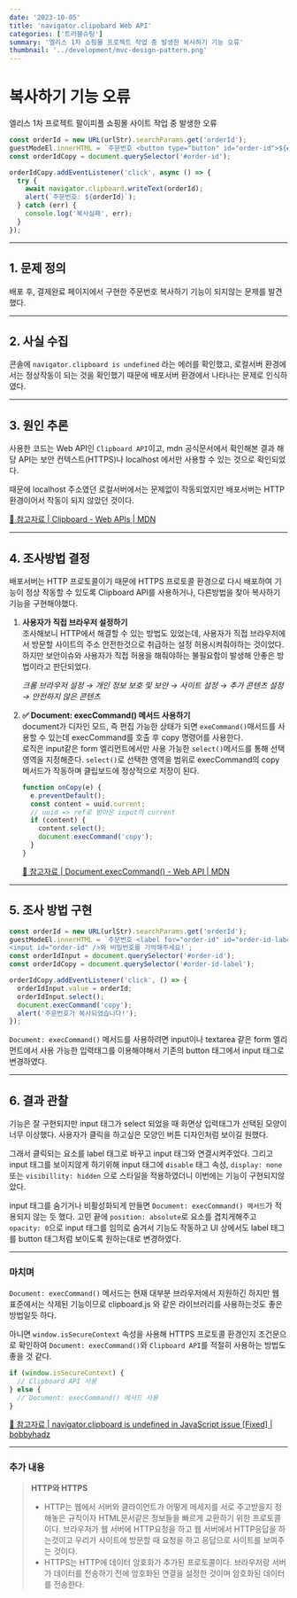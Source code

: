 ```yaml
---
date: '2023-10-05'
title: 'navigator.clipobard Web API'
categories: ['트러블슈팅']
summary: '엘리스 1차 쇼핑몰 프로젝트 작업 중 발생한 복사하기 기능 오류'
thumbnail: '../development/mvc-design-pattern.png'
---
```


# 복사하기 기능 오류

엘리스 1차 프로젝트 팔이피플 쇼핑몰 사이트 작업 중 발생한 오류

```jsx
const orderId = new URL(urlStr).searchParams.get('orderId');
guestModeEl.innerHTML = `주문번호 <button type="button" id="order-id">${orderId}</button>와 비밀번호를 기억해주세요!`;
const orderIdCopy = document.querySelector('#order-id');

orderIdCopy.addEventListener('click', async () => {
  try {
    await navigator.clipboard.writeText(orderId);
    alert(`주문번호: ${orderId}`);
  } catch (err) {
    console.log('복사실패', err);
  }
});
```

---

## 1. 문제 정의

배포 후, 결제완료 페이지에서 구현한 주문번호 복사하기 기능이 되지않는 문제를 발견했다.

---

## 2. 사실 수집

콘솔에 `navigator.clipboard is undefined` 라는 에러를 확인했고, 로컬서버 환경에서는 정상작동이 되는 것을 확인했기 때문에 배포서버 환경에서 나타나는 문제로 인식하였다.

---

## 3. 원인 추론

사용한 코드는 Web API인 `Clipboard API`이고, mdn 공식문서에서 확인해본 결과 해당 API는 보안 컨텍스트(HTTPS)나 localhost 에서만 사용할 수 있는 것으로 확인되었다.

때문에 localhost 주소였던 로컬서버에서는 문제없이 작동되었지만 배포서버는 HTTP 환경이어서 작동이 되지 않았던 것이다.

[🔗 참고자료 | Clipboard - Web APIs | MDN](https://developer.mozilla.org/en-US/docs/Web/API/Clipboard)

---

## 4. 조사방법 결정

배포서버는 HTTP 프로토콜이기 때문에 HTTPS 프로토콜 환경으로 다시 배포하여 기능이 정상 작동할 수 있도록 Clipboard API를 사용하거나, 다른방법을 찾아 복사하기 기능을 구현해야했다.

1. **사용자가 직접 브라우저 설정하기**  
   조사해보니 HTTP에서 해결할 수 있는 방법도 있었는데, 사용자가 직접 브라우저에서 방문할 사이트의 주소 안전한것으로 취급하는 설정 허용시켜줘야하는 것이었다.  
    하지만 보안이슈와 사용자가 직접 허용을 해줘야하는 불필요함이 발생해 안좋은 방법이라고 판단되었다.

   _크롬 브라우저 설정 → 개인 정보 보호 및 보안 → 사이트 설정 → 추가 콘텐츠 설정 → 안전하지 않은 콘텐츠_

2. **✅ Document: execCommand() 메서드 사용하기**  
   document가 디자인 모드, 즉 편집 가능한 상태가 되면 `exeCommand()`매서드를 사용할 수 있는데 execCommand를 호출 후 copy 명령어를 사용한다.  
   로직은 input같은 form 엘리먼트에서만 사용 가능한 `select()`메서드를 통해 선택 영역을 지정해준다.
   `select()`로 선택한 영역을 범위로 execCommand의 copy 메서드가 작동하며 클립보드에 정상적으로 저장이 된다.

   ```jsx
   function onCopy(e) {
     e.preventDefault();
     const content = uuid.current;
     // uuid => ref로 받아온 input의 current
     if (content) {
       content.select();
       document.execCommand('copy');
     }
   }
   ```

   [🔗 참고자료 | Document.execCommand() - Web API | MDN](https://developer.mozilla.org/ko/docs/Web/API/Document/execCommand)

---

## 5. 조사 방법 구현

```jsx
const orderId = new URL(urlStr).searchParams.get('orderId');
guestModeEl.innerHTML = `주문번호 <label for="order-id" id="order-id-label">${orderId}</label>
<input id="order-id" />와 비밀번호를 기억해주세요!`;
const orderIdInput = document.querySelector('#order-id');
const orderIdCopy = document.querySelector('#order-id-label');

orderIdCopy.addEventListener('click', () => {
  orderIdInput.value = orderId;
  orderIdInput.select();
  document.execCommand('copy');
  alert('주문번호가 복사되었습니다!');
});
```

`Document: execCommand()` 메서드를 사용하려면 input이나 textarea 같은 form 엘리먼트에서 사용 가능한 입력태그를 이용해야해서 기존의 button 태그에서 input 태그로 변경하였다.

---

## 6. 결과 관찰

기능은 잘 구현되지만 input 태그가 select 되었을 때 화면상 입력태그가 선택된 모양이 너무 이상했다. 사용자가 클릭을 하고싶은 모양인 버튼 디자인처럼 보이길 원했다.

그래서 클릭되는 요소를 label 태그로 바꾸고 input 태그와 연결시켜주었다. 그리고 input 태그를 보이지않게 하기위해 input 태그에 `disable` 태그 속성, `display: none`또는 `visibillity: hidden` 으로 스타일을 적용하였더니 이번에는 기능이 구현되지않았다.

input 태그를 숨기거나 비활성화되게 만들면 `Document: execCommand() 메서드`가 적용되지 않는 듯 했다. 고민 끝에 `position: absolute`로 요소를 겹치게해주고 `opacity: 0`으로 input 태그를 임의로 숨겨서 기능도 작동하고 UI 상에서도 label 태그를 button 태그처럼 보이도록 원하는대로 변경하였다.

---

### 마치며

`Document: execCommand()` 메서드는 현재 대부분 브라우저에서 지원하긴 하지만 웹 표준에서는 삭제된 기능이므로 clipboard.js 와 같은 라이브러리를 사용하는것도 좋은 방법일듯 하다.

아니면 `window.isSecureContext` 속성을 사용해 HTTPS 프로토콜 환경인지 조건문으로 확인하여 `Document: execCommand()`와 `Clipboard API`를 적절히 사용하는 방법도 좋을 것 같다.

```jsx
if (window.isSecureContext) {
  // Clipboard API 사용
} else {
  // Document: execCommand() 메서드 사용
}
```

[🔗 참고자료 | navigator.clipboard is undefined in JavaScript issue [Fixed] | bobbyhadz](https://bobbyhadz.com/blog/navigator-clipboard-is-undefined-in-javascript)

---

### 추가 내용

> **HTTP와 HTTPS**
>
> - HTTP는 웹에서 서버와 클라이언트가 어떻게 메세지를 서로 주고받을지 정해놓은 규칙이자 HTML문서같은 정보들을 빠르게 교환하기 위한 프로토콜이다. 브라우저가 웹 서버에 HTTP요청을 하고 웹 서버에서 HTTP응답을 하는것이고 우리가 사이트에 방문할 때 요청을 하고 응답으로 사이트를 보여주는 것이다.
> - HTTPS는 HTTP에 데이터 암호화가 추가된 프로토콜이다. 브라우저랑 서버가 데이터를 전송하기 전에 암호화된 연결을 설정한 것이며 암호화된 데이터를 전송한다.
